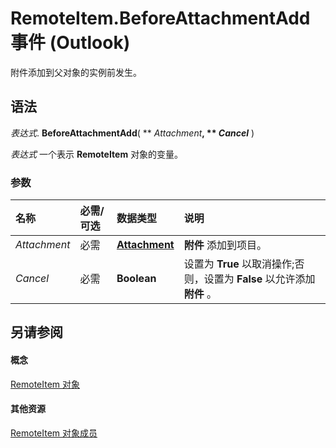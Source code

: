 
# RemoteItem.BeforeAttachmentAdd 事件 (Outlook)

附件添加到父对象的实例前发生。


## 语法

 _表达式_. **BeforeAttachmentAdd**( ** _Attachment_**, ** _Cancel_** )

 _表达式_ 一个表示 **RemoteItem** 对象的变量。


### 参数



|**名称**|**必需/可选**|**数据类型**|**说明**|
|:-----|:-----|:-----|:-----|
| _Attachment_|必需|**[Attachment](3e11582b-ac90-0948-bc37-506570bb287b.md)**|**附件** 添加到项目。|
| _Cancel_|必需|**Boolean**|设置为 **True** 以取消操作;否则，设置为 **False** 以允许添加 **附件** 。|

## 另请参阅


#### 概念


[RemoteItem 对象](6302aaff-cdcf-4d86-60f1-4bed15540d9f.md)
#### 其他资源


[RemoteItem 对象成员](15c0872e-88cc-9b9b-c31e-c15d6971e6e0.md)